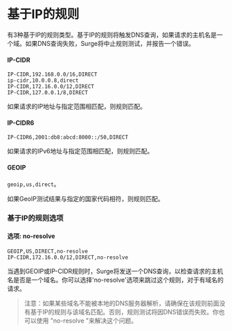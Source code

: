 # 基于IP的规则

有3种基于IP的规则类型。基于IP的规则将触发DNS查询，如果请求的主机名是一个域。如果DNS查询失败，Surge将中止规则测试，并报告一个错误。

#### IP-CIDR

```
IP-CIDR,192.168.0.0/16,DIRECT
ip-cidr,10.0.0.8,direct
IP-CIDR,172.16.0.0/12,DIRECT
IP-CIDR,127.0.0.1/8,DIRECT
```

如果请求的IP地址与指定范围相匹配，则规则匹配。

#### IP-CIDR6

```
IP-CIDR6,2001:db8:abcd:8000::/50,DIRECT
```

如果请求的IPv6地址与指定范围相匹配，则规则匹配。


#### GEOIP

`geoip,us,direct`。

如果GeoIP测试结果与指定的国家代码相符，则规则匹配。

### 基于IP的规则选项
#### 选项: no-resolve

```
GEOIP,US,DIRECT,no-resolve
IP-CIDR,172.16.0.0/12,DIRECT,no-resolve
```

当遇到GEOIP或IP-CIDR规则时，Surge将发送一个DNS查询，以检查请求的主机名是否是一个域名。你可以选择'no-resolve'选项来跳过这个规则，对于有域名的请求。

> 注意：如果某些域名不能被本地的DNS服务器解析，请确保在该规则前面没有基于IP的规则与该域名匹配。否则，规则测试将因DNS错误而失败。你也可以使用 "no-resolve "来解决这个问题。